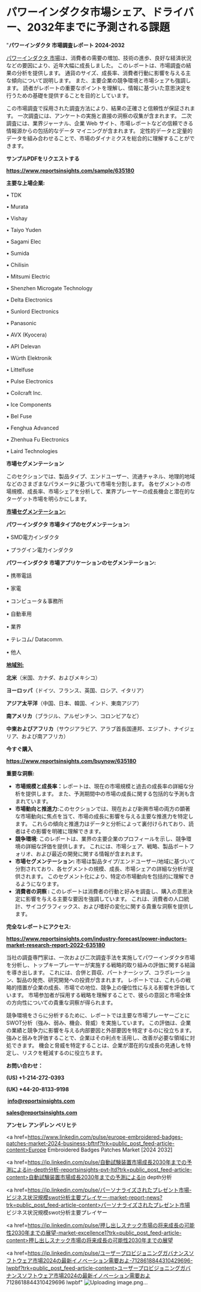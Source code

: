 # パワーインダクタ市場シェア、ドライバー、2032年までに予測される課題

"<strong>パワーインダクタ 市場調査レポート 2024-2032</strong>

<a href=https://www.reportsinsights.com/sample/635180>パワーインダクタ 市場</a>は、消費者の需要の増加、技術の進歩、良好な経済状況などの要因により、近年大幅に成長しました。 このレポートは、市場調査の結果の分析を提供します。 通貨のサイズ、成長率、消費者行動に影響を与える主な傾向について説明します。 また、主要企業の競争環境と市場シェアも強調します。 読者がレポートの重要なポイントを理解し、情報に基づいた意思決定を行うための基礎を提供することを目的としています。

この市場調査で採用された調査方法により、結果の正確さと信頼性が保証されます。 一次調査には、アンケートの実施と直接の洞察の収集が含まれます。 二次調査には、業界ジャーナル、企業 Web サイト、市場レポートなどの信頼できる情報源からの包括的なデータ マイニングが含まれます。 定性的データと定量的データを組み合わせることで、市場のダイナミクスを総合的に理解することができます。

<strong><b>サンプルPDFをリクエストする</b></strong>

<a href=https://www.reportsinsights.com/sample/635180><strong><u>https://www.reportsinsights.com/sample/635180</u></strong></a>

<strong>主要な上場企業:</strong>

• TDK

• Murata

• Vishay

• Taiyo Yuden

• Sagami Elec

• Sumida

• Chilisin

• Mitsumi Electric

• Shenzhen Microgate Technology

• Delta Electronics

• Sunlord Electronics

• Panasonic

• AVX (Kyocera)

• API Delevan

• Würth Elektronik

• Littelfuse

• Pulse Electronics

• Coilcraft Inc.

• Ice Components

• Bel Fuse

• Fenghua Advanced

• Zhenhua Fu Electronics

• Laird Technologies

<strong>市場セグメンテーション</strong>

このセクションでは、製品タイプ、エンドユーザー、流通チャネル、地理的地域などのさまざまなパラメータに基づいて市場を分割します。 各セグメントの市場規模、成長率、市場シェアを分析して、業界プレーヤーの成長機会と潜在的なターゲット市場を明らかにします。

<strong><u>市場セグメンテーション</u></strong><strong><u>:</u></strong>

<strong>パワーインダクタ 市場タイプのセグメンテーション:</strong>

• SMD電力インダクタ

• プラグイン電力インダクタ

<strong>パワーインダクタ 市場アプリケーションのセグメンテーション:</strong>

• 携帯電話

• 家電

• コンピュータ＆事務所

• 自動車用

• 業界

• テレコム/ Datacomm.

• 他人

<strong><u>地域別</u></strong><strong><u>:</u></strong>

<strong>北米</strong>（米国、カナダ、およびメキシコ）

<strong>ヨーロッパ</strong>（ドイツ、フランス、英国、ロシア、イタリア）

<strong>アジア太平洋</strong>（中国、日本、韓国、インド、東南アジア）

<strong>南アメリカ</strong>（ブラジル、アルゼンチン、コロンビアなど）

<strong>中東およびアフリカ</strong>（サウジアラビア、アラブ首長国連邦、エジプト、ナイジェリア、および南アフリカ）

<strong>今すぐ購入</strong>

<a href=https://www.reportsinsights.com/buynow/635180><strong><u>https://www.reportsinsights.com/buynow/635180</u></strong></a>

<strong>重要な洞察:</strong>
<ul>
  <li><strong>市場規模と成長率：</strong>レポートは、現在の市場規模と過去の成長率の詳細な分析を提供します。 また、予測期間中の市場の成長に関する包括的な予測も含まれています。</li>
  <li><strong>市場動向と推進力:</strong>このセクションでは、現在および新興市場の両方の顕著な市場動向に焦点を当て、市場の成長に影響を与える主要な推進力を特定します。 これらの傾向と推進力はデータと分析によって裏付けられており、読者はその影響を明確に理解できます。</li>
  <li><strong>競争環境</strong>: このレポートは、業界の主要企業のプロフィールを示し、競争環境の詳細な評価を提供します。 これには、市場シェア、戦略、製品ポートフォリオ、および最近の開発に関する情報が含まれます。</li>
  <li><strong>市場セグメンテーション: </strong>市場は製品タイプ/エンドユーザー/地域に基づいて分割されており、各セグメントの規模、成長、市場シェアの詳細な分析が提供されます。 このセグメント化により、特定の市場動向を包括的に理解できるようになります。</li>
  <li><strong>消費者の洞察 : </strong>このレポートは消費者の行動と好みを調査し、購入の意思決定に影響を与える主要な要因を強調しています。 これは、消費者の人口統計、サイコグラフィックス、および嗜好の変化に関する貴重な洞察を提供します。</li>
</ul>
<strong>完全なレポートにアクセス:</strong>

<a href=https://www.reportsinsights.com/industry-forecast/power-inductors-market-research-report-2022-635180><strong><u><b>https://www.reportsinsights.com/industry-forecast/power-inductors-market-research-report-2022-635180</b></u></strong></a>

当社の調査専門家は、一次および二次調査手法を実施してパワーインダクタ市場を分析し、トップキープレーヤーが実施する戦略的取り組みの評価に関する結論を導き出します。 これには、合併と買収、パートナーシップ、コラボレーション、製品の発売、研究開発への投資が含まれます。 レポートでは、これらの戦略的措置が企業の成長、市場での地位、競争上の優位性に与える影響を評価しています。 市場参加者が採用する戦略を理解することで、彼らの意図と市場全体の方向性についての貴重な洞察が得られます。

競争環境をさらに分析するために、レポートでは主要な市場プレーヤーごとにSWOT分析（強み、弱み、機会、脅威）を実施しています。 この評価は、企業の業績と競争力に影響を与える内部要因と外部要因を特定するのに役立ちます。 強みと弱みを評価することで、企業はその利点を活用し、改善が必要な領域に対処できます。 機会と脅威を特定することは、企業が潜在的な成長の見通しを特定し、リスクを軽減するのに役立ちます。

<strong>お問い合わせ：</strong>

<strong>(US) +1-214-272-0393</strong>

<strong>(UK) +44-20-8133-9198</strong>

<strong> </strong><a href=info@reportsinsights.com><strong><u>info@reportsinsights.com</u></strong></a>

<a href=sales@reportsinsights.com><strong><u>sales@reportsinsights.com</u></strong></a>

<strong>アンセレ アンデレン ベリヒテ</strong>

<a href=https://www.linkedin.com/pulse/europe-embroidered-badges-patches-market-2024-business-bftnf?trk=public_post_feed-article-content>Europe Embroidered Badges Patches Market [2024 2032]</a>

<a href=https://jp.linkedin.com/pulse/自動試験装置市場成長2030年までの予測によるin-depth分析-reportsinsights-pvt-ltd?trk=public_post_feed-article-content>自動試験装置市場成長2030年までの予測によるin depth分析</a>

<a href=https://jp.linkedin.com/pulse/パーソナライズされたプレゼント市場-ビジネス状況規模swot分析主要プレイヤー-market-report-news?trk=public_post_feed-article-content>パーソナライズされたプレゼント市場 ビジネス状況規模swot分析主要プレイヤー</a>

<a href=https://jp.linkedin.com/pulse/押し出しスナック市場の将来成長の可能性2030年までの展望-market-excellence1?trk=public_post_feed-article-content>押し出しスナック市場の将来成長の可能性2030年までの展望</a>

<a href=https://jp.linkedin.com/pulse/ユーザープロビジョニングガバナンスソフトウェア市場2024の最新イノベーション需要およ-7128618844310429696-lwpbf?trk=public_post_feed-article-content>ユーザープロビジョニングガバナンスソフトウェア市場2024の最新イノベーション需要およ 7128618844310429696 lwpbf</a>"
![Uploading image.png…]()
